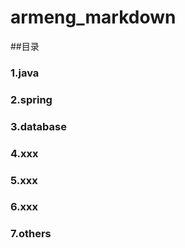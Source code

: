 # armeng_markdown

##目录

### 1.java

### 2.spring


### 3.database


### 4.xxx

### 5.xxx

### 6.xxx


### 7.others
